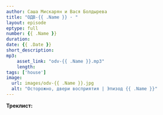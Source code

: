 ```yaml
---
author: Саша Мискарян и Вася Болдырева
title: "ОДВ-{{ .Name }} · "
layout: episode
eptype: full
number: {{ .Name }}
duration:
date: {{ .Date }}
short_description:
mp3:
    asset_link: "odv-{{ .Name }}.mp3"
    length:
tags: ['house']
image: 
  url: images/odv-{{ .Name }}.jpg
  alt: "Осторожно, двери восприятия | Эпизод {{ .Name }}"
---
```

<!--more-->

**Треклист:**

